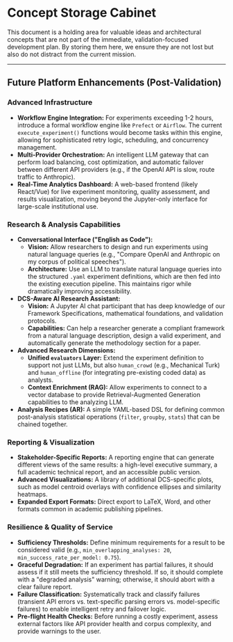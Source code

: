 # Concept Storage Cabinet

This document is a holding area for valuable ideas and architectural concepts that are not part of the immediate, validation-focused development plan. By storing them here, we ensure they are not lost but also do not distract from the current mission.

---

## Future Platform Enhancements (Post-Validation)

### Advanced Infrastructure
-   **Workflow Engine Integration:** For experiments exceeding 1-2 hours, introduce a formal workflow engine like `Prefect` or `Airflow`. The current `execute_experiment()` functions would become tasks within this engine, allowing for sophisticated retry logic, scheduling, and concurrency management.
-   **Multi-Provider Orchestration:** An intelligent LLM gateway that can perform load balancing, cost optimization, and automatic failover between different API providers (e.g., if the OpenAI API is slow, route traffic to Anthropic).
-   **Real-Time Analytics Dashboard:** A web-based frontend (likely React/Vue) for live experiment monitoring, quality assessment, and results visualization, moving beyond the Jupyter-only interface for large-scale institutional use.

### Research & Analysis Capabilities
-   **Conversational Interface ("English as Code"):**
    -   **Vision:** Allow researchers to design and run experiments using natural language queries (e.g., "Compare OpenAI and Anthropic on my corpus of political speeches").
    -   **Architecture:** Use an LLM to translate natural language queries into the structured `.yaml` experiment definitions, which are then fed into the existing execution pipeline. This maintains rigor while dramatically improving accessibility.
-   **DCS-Aware AI Research Assistant:**
    -   **Vision:** A Jupyter AI chat participant that has deep knowledge of our Framework Specifications, mathematical foundations, and validation protocols.
    -   **Capabilities:** Can help a researcher generate a compliant framework from a natural language description, design a valid experiment, and automatically generate the methodology section for a paper.
-   **Advanced Research Dimensions:**
    -   **Unified `evaluators` Layer:** Extend the experiment definition to support not just LLMs, but also `human_crowd` (e.g., Mechanical Turk) and `human_offline` (for integrating pre-existing coded data) as analysts.
    -   **Context Enrichment (RAG):** Allow experiments to connect to a vector database to provide Retrieval-Augmented Generation capabilities to the analyzing LLM.
-   **Analysis Recipes (AR):** A simple YAML-based DSL for defining common post-analysis statistical operations (`filter`, `groupby`, `stats`) that can be chained together.

### Reporting & Visualization
-   **Stakeholder-Specific Reports:** A reporting engine that can generate different views of the same results: a high-level executive summary, a full academic technical report, and an accessible public version.
-   **Advanced Visualizations:** A library of additional DCS-specific plots, such as model centroid overlays with confidence ellipses and similarity heatmaps.
-   **Expanded Export Formats:** Direct export to LaTeX, Word, and other formats common in academic publishing pipelines.

### Resilience & Quality of Service
-   **Sufficiency Thresholds:** Define minimum requirements for a result to be considered valid (e.g., `min_overlapping_analyses: 20`, `min_success_rate_per_model: 0.75`).
-   **Graceful Degradation:** If an experiment has partial failures, it should assess if it still meets the sufficiency threshold. If so, it should complete with a "degraded analysis" warning; otherwise, it should abort with a clear failure report.
-   **Failure Classification:** Systematically track and classify failures (transient API errors vs. text-specific parsing errors vs. model-specific failures) to enable intelligent retry and failover logic.
-   **Pre-flight Health Checks:** Before running a costly experiment, assess external factors like API provider health and corpus complexity, and provide warnings to the user. 